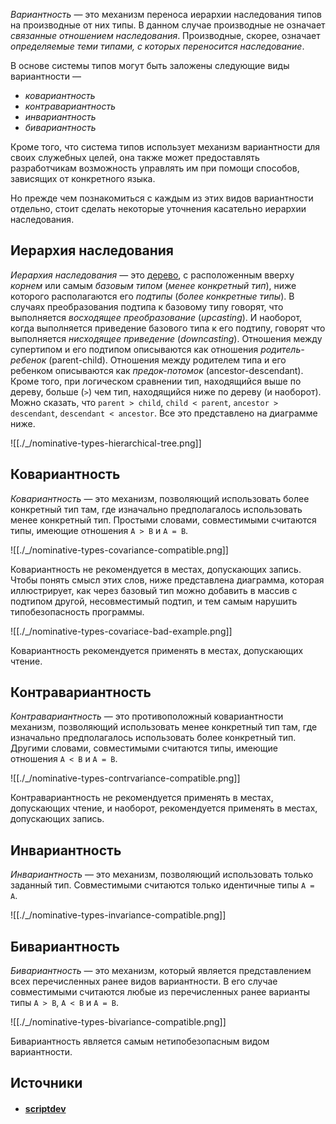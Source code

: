 _Вариантность_ — это механизм переноса иерархии наследования типов на производные от них типы. В данном случае производные не означает _связанные отношением наследования_. Производные, скорее, означает _определяемые теми типами, с которых переносится наследование_.

В основе системы типов могут быть заложены следующие виды вариантности — 
- _ковариантность_
- _контравариантность_
- _инвариантность_
- _бивариантность_
 
 Кроме того, что система типов использует механизм вариантности для своих служебных целей, она также может предоставлять разработчикам возможность управлять им при помощи способов, зависящих от конкретного языка.

Но прежде чем познакомиться с каждым из этих видов вариантности отдельно, стоит сделать некоторые уточнения касательно иерархии наследования.

## Иерархия наследования

_Иерархия наследования_ — это [дерево](https://ru.wikipedia.org/wiki/%D0%94%D0%B5%D1%80%D0%B5%D0%B2%D0%BE_(%D1%81%D1%82%D1%80%D1%83%D0%BA%D1%82%D1%83%D1%80%D0%B0_%D0%B4%D0%B0%D0%BD%D0%BD%D1%8B%D1%85)), с расположенным вверху _корнем_ или самым _базовым типом_ (_менее конкретный тип_), ниже которого располагаются его _подтипы_ (_более конкретные типы_). В случаях преобразования подтипа к базовому типу говорят, что выполняется _восходящее преобразование_ (_upcasting_). И наоборот, когда выполняется приведение базового типа к его подтипу, говорят что выполняется _нисходящее приведение_ (_downcasting_). Отношения между супертипом и его подтипом описываются как отношения _родитель-ребенок_ (parent-child). Отношения между родителем типа и его ребенком описываются как _предок-потомок_ (ancestor-descendant). Кроме того, при логическом сравнении тип, находящийся выше по дереву, больше (`>`) чем тип, находящийся ниже по дереву (и наоборот). Можно сказать, что `parent > child`, `child < parent`, `ancestor > descendant`, `descendant < ancestor`. Все это представлено на диаграмме ниже.

![[./_/nominative-types-hierarchical-tree.png]]


## Ковариантность

_Ковариантность_ — это механизм, позволяющий использовать более конкретный тип там, где изначально предполагалось использовать менее конкретный тип. Простыми словами, совместимыми считаются типы, имеющие отношения `A > B` и `A = B`.

![[./_/nominative-types-covariance-compatible.png]]

Ковариантность не рекомендуется в местах, допускающих запись. Чтобы понять смысл этих слов, ниже представлена диаграмма, которая иллюстрирует, как через базовый тип можно добавить в массив с подтипом другой, несовместимый подтип, и тем самым нарушить типобезопасность программы.

![[./_/nominative-types-covariace-bad-example.png]]

Ковариантность рекомендуется применять в местах, допускающих чтение.

## Контравариантность

_Контравариантность_ — это противоположный ковариантности механизм, позволяющий использовать менее конкретный тип там, где изначально предполагалось использовать более конкретный тип. Другими словами, совместимыми считаются типы, имеющие отношения `A < B` и `A = B`.

![[./_/nominative-types-contrvariance-compatible.png]]

Контравариантность не рекомендуется применять в местах, допускающих чтение, и наоборот, рекомендуется применять в местах, допускающих запись.

## Инвариантность

_Инвариантность_ — это механизм, позволяющий использовать только заданный тип. Совместимыми считаются только идентичные типы `A = A`.

![[./_/nominative-types-invariance-compatible.png]]

## Бивариантность

_Бивариантность_ — это механизм, который является представлением всех перечисленных ранее видов вариантности. В его случае совместимыми считаются любые из перечисленных ранее варианты типы `A > B`, `A < B` и `A = B`.

![[./_/nominative-types-bivariance-compatible.png]]

Бивариантность является самым нетипобезопасным видом вариантности.

## Источники
- #### [scriptdev](https://scriptdev.ru/guide/010/)
